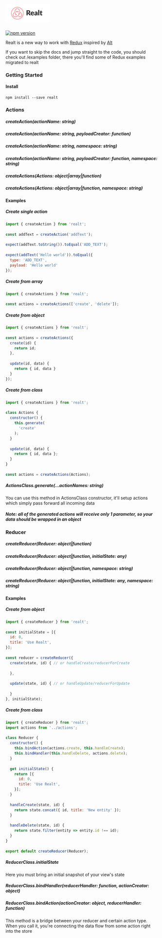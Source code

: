 # <a href='http://realt.js.org'><img src='https://raw.githubusercontent.com/Vnkitaev/realt/master/logo/logo-dark.png' height='60'></a>
[![npm version](https://badge.fury.io/js/realt.svg)](https://www.npmjs.com/package/realt)

Realt is a new way to work with [Redux](https://github.com/reactjs/redux) inspired by [Alt](https://github.com/goatslacker/alt)

If you want to skip the docs and jump straight to the code, you should check out /examples folder, there you'll find some of Redux examples migrated to realt

### Getting Started
#### Install
```
npm install --save realt
```

### Actions
##### createAction(actionName: string)
##### createAction(actionName: string, payloadCreator: function)
##### createAction(actionName: string, namespace: string)
##### createAction(actionName: string, payloadCreator: function, namespace: string)
##### createActions(Actions: object|array|function)
##### createActions(Actions: object|array|function, namespace: string)

#### Examples
##### Create single action
```javascript
import { createAction } from 'realt';

const addText = createAction('addText');

expect(addText.toString()).toEqual('ADD_TEXT');

expect(addText('Hello world')).toEqual({
  type: 'ADD_TEXT',
  payload: 'Hello world'
});
```

##### Create from array
```javascript
import { createActions } from 'realt';

const actions = createActions(['create', 'delete']);
```

##### Create from object
```javascript
import { createActions } from 'realt';

const actions = createActions({
  create(id) {
    return id;
  },
  
  update(id, data) {
    return { id, data }
  }
});
```

##### Create from class
```javascript
import { createActions } from 'realt';

class Actions {
  constructor() {
    this.generate(
      'create'
    );
  }

  update(id, data) {
    return { id, data };
  }
}

const actions = createActions(Actions);
```
##### ActionsClass.generate(…actionNames: string)
You can use this method in ActionsClass constructor, it'll setup actions which simply pass forward all incoming data
##### Note: all of the generated actions will receive only 1 parameter, so your data should be wrapped in an object

### Reducer
##### createReducer(Reducer: object|function)
##### createReducer(Reducer: object|function, initialState: any)
##### createReducer(Reducer: object|function, namespace: string)
##### createReducer(Reducer: object|function, initialState: any, namespace: string)

#### Examples
##### Create from object
```javascript
import { createReducer } from 'realt';

const initialState = [{
  id: 0,
  title: 'Use Realt',
}];

const reducer = createReducer({
  create(state, id) { // or handleCreate/reducerForCreate
    
  },
  
  update(state, id) { // or handleUpdate/reducerForUpdate
    
  }
}, initialState);
```

##### Create from class
```javascript
import { createReducer } from 'realt';
import actions from '../actions';

class Reducer {
  constructor() {
    this.bindAction(actions.create, this.handleCreate);
    this.bindHandler(this.handleDelete, actions.delete);
  }

  get initialState() {
    return [{
      id: 0,
      title: 'Use Realt',
    }];
  }

  handleCreate(state, id) {
    return state.concat({ id, title: 'New entity' });
  }

  handleDelete(state, id) {
    return state.filter(entity => entity.id !== id);
  }
}

export default createReducer(Reducer);
```
##### ReducerClass.initialState
Here you must bring an initial snapshot of your view's state

##### ReducerClass.bindHandler(reducerHandler: function, actionCreator: object)
##### ReducerClass.bindAction(actionCreator: object, reducerHandler: function)
This method is a bridge between your reducer and certain action type. 
When you call it, you're connecting the data flow from some action right into the store
